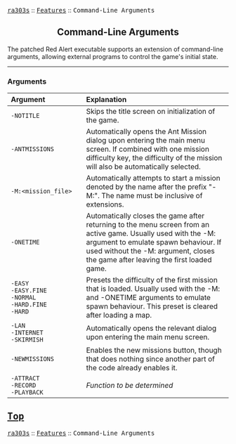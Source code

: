 <a href="../readme.md"><kbd>ra303s</kbd></a> :: <a href="./features.md"><kbd>Features</kbd></a> :: <kbd><kbd>Command-Line Arguments</kbd></kbd><br>
<h2 align="center">Command-Line Arguments</h2>

The patched Red Alert executable supports an extension of command-line arguments, allowing external programs to control the game's initial state.

-------
### Arguments

|Argument                  |Explanation                         
:---------------------------------------------------------------|:----------------
|`-NOTITLE`                                                     |Skips the title screen on initialization of the game.
|`-ANTMISSIONS`                                                 |Automatically opens the Ant Mission dialog upon entering the main menu screen. If combined with one mission difficulty key, the difficulty of the mission will also be automatically selected.
|`-M:<mission_file>`                                            |Automatically attempts to start a mission denoted by the name after the prefix "-M:". The name must be inclusive of extensions.
|`-ONETIME`                                                     |Automatically closes the game after returning to the menu screen from an active game. Usually used with the -M:<mission> argument to emulate spawn behaviour. If used without the -M:<mission> argument, closes the game after leaving the first loaded game.
|`-EASY`<br>`-EASY.FINE`<br>`-NORMAL`<br>`-HARD.FINE`<br>`-HARD`|Presets the difficulty of the first mission that is loaded. Usually used with the -M:<mission> and -ONETIME arguments to emulate spawn behaviour. This preset is cleared after loading a map.
|`-LAN`<br>`-INTERNET`<br>`-SKIRMISH`                           |Automatically opens the relevant dialog upon entering the main menu screen.
|`-NEWMISSIONS`                                                 |Enables the new missions button, though that does nothing since another part of the code already enables it.
|`-ATTRACT`<br>`-RECORD`<br>`-PLAYBACK`                         |*Function to be determined*


<a href="#command-line-arguments"><kbd>Top</kbd></a><br>
-------
<a href="../readme.md"><kbd>ra303s</kbd></a> :: <a href="./features.md"><kbd>Features</kbd></a> :: <kbd><kbd>Command-Line Arguments</kbd></kbd><br>
